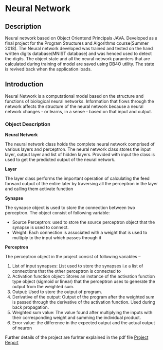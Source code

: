 # Neural Network

## Description
Neural network based on Object Orientend Principals JAVA. Developed as a final project for the Program Structures and Algorithms course(Summer 2018). 
The Neural network developed was trained and tested on the hand written digits database(MNIST database) and was henced used to detect the digits. The object state and all the neural network paramters that are calculated during training of model are saved using DB4O utility. The state is revived back when the application loads.

## Introduction
Neural Network is a computational model based on the structure and functions of biological neural networks. Information that flows through the network affects the structure of the neural network because a neural network changes - or learns, in a sense - based on that input and output.

### Object Description

**Neural Network**

The neural network class holds the complete neural network comprised of various layers and perceptron. The neural network class stores the input layer, output layer and list of hidden layers. Provided with input the class is used to get the predicted output of the neural network.

**Layer**

The layer class performs the important operation of calculating the feed forward output of the entire later by traversing all the perceptron in the layer and calling them activate function

**Synapse**

The synapse object is used to store the connection between two perceptron. The object consist of following variable:
- Source Perceptron: used to store the source perceptron object that the synapse is used to connect.
- Weight: Each connection is associated with a weight that is used to multiply to the input which passes through it

**Perceptron**

The perceptron object in the project consist of following variables –
1. List of input synapses: List used to store the synapses i.e a list of connections that the other perceptron is connected to
2. Activation function object: Stores an instance of the activation function type object (sigmoid or linear) that the perceptron uses to      generate the output from the weighted sum.
3. Output: Used to store the output of program.
4. Derivative of the output: Output of the program after the weighted sum is passed through the derivative of the activation function.    Used    during back propagation.
5. Weighted sum value: The value found after multiplying the inputs with their corresponding weight and summing the individual product.
6. Error value: the difference in the expected output and the actual output of neuron

Further details of the project are furhter explained in the pdf file [Project Report](https://github.com/siddheshvk/FinalProject_INFO6205Summer/blob/master/Neural%20Networks.pdf)
